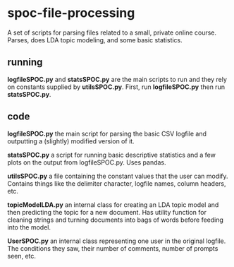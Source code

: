 # spoc-file-processing
A set of scripts for parsing files related to a small, private online course. Parses, does LDA topic modeling, and some basic statistics.

## running
**logfileSPOC.py** and **statsSPOC.py** are the main scripts to run and they rely on constants supplied by **utilsSPOC.py**. First, run **logfileSPOC.py** then run **statsSPOC.py**.

## code
**logfileSPOC.py** the main script for parsing the basic CSV logfile and outputting a (slightly) modified version of it.

**statsSPOC.py** a script for running basic descriptive statistics and a few plots on the output from logfileSPOC.py. Uses pandas.

**utilsSPOC.py** a file containing the constant values that the user can modify. Contains things like the delimiter character, logfile names, column headers, etc. 

**topicModelLDA.py** an internal class for creating an LDA topic model and then predicting the topic for a new document. Has utility function for cleaning strings and turning documents into bags of words before feeding into the model.

**UserSPOC.py** an internal class representing one user in the original logfile. The conditions they saw, their number of comments, number of prompts seen, etc.

